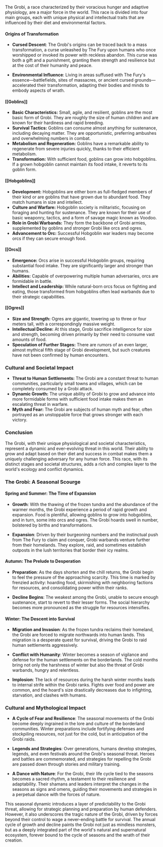 The Grobi, a race characterized by their voracious hunger and adaptive physiology, are a major force in the world. This race is divided into four main groups, each with unique physical and intellectual traits that are influenced by their diet and environmental factors.

#### Origins of Transformation
- **Cursed Descent**: The Grobi's origins can be traced back to a mass transformation, a curse unleashed by The Fury upon humans who once worshipped or invoked its power with reckless abandon. This curse was both a gift and a punishment, granting them strength and resilience but at the cost of their humanity and peace.
  
- **Environmental Influence**: Living in areas suffused with The Fury's essence—battlefields, sites of massacres, or ancient cursed grounds—accelerated their transformation, adapting their bodies and minds to embody aspects of wrath.

#### [[Goblins]]
- **Basic Characteristics:** Small, agile, and resilient, goblins are the most basic form of Grobi. They are roughly the size of human children and are known for their hardiness and rapid breeding.
- **Survival Tactics:** Goblins can consume almost anything for sustenance, including decaying matter. They are opportunistic, preferring ambushes and overwhelming numbers in combat.
- **Metabolism and Regeneration:** Goblins have a remarkable ability to regenerate from severe injuries quickly, thanks to their efficient metabolism.
- **Transformation:** With sufficient food, goblins can grow into hobgoblins. If a grown hobgoblin cannot maintain its food intake, it reverts to its goblin form.

#### [[Hobgoblins]]
- **Development:** Hobgoblins are either born as full-fledged members of their kind or are goblins that have grown due to abundant food. They match humans in size and intellect.
- **Culture and Warfare:** Hobgoblin society is militaristic, focusing on foraging and hunting for sustenance. They are known for their use of basic weaponry, tactics, and a form of savage magic known as Voodoo.
- **Role in Grobi Warbands:** They form the backbone of Grobi armies, supplemented by goblins and stronger Grobi like orcs and ogres.
- **Advancement to Orc:** Successful Hobgoblin war leaders may become orcs if they can secure enough food.

#### [[Orcs]]
- **Emergence:** Orcs arise in successful Hobgoblin groups, requiring substantial food intake. They are significantly larger and stronger than humans.
- **Abilities:** Capable of overpowering multiple human adversaries, orcs are formidable in battle.
- **Intellect and Leadership:** While natural-born orcs focus on fighting and eating, those transformed from hobgoblins often lead warbands due to their strategic capabilities.

#### [[Ogres]]
- **Size and Strength:** Ogres are gigantic, towering up to three or four meters tall, with a correspondingly massive weight.
- **Intellectual Decline:** At this stage, Grobi sacrifice intelligence for size and strength, becoming driven primarily by their need to consume vast amounts of food.
- **Speculation of Further Stages:** There are rumors of an even larger, almost mythical fifth stage of Grobi development, but such creatures have not been confirmed by human encounters.

### Cultural and Societal Impact
- **Threat to Human Settlements:** The Grobi are a constant threat to human communities, particularly small towns and villages, which can be completely consumed by a Grobi attack.
- **Dynamic Growth:** The unique ability of Grobi to grow and advance into more formidable forms with sufficient food intake makes them an escalating threat in warfare.
- **Myth and Fear:** The Grobi are subjects of human myth and fear, often portrayed as an unstoppable force that grows stronger with each victory.

### Conclusion
The Grobi, with their unique physiological and societal characteristics, represent a dynamic and ever-evolving threat in this world. Their ability to grow and adapt based on their diet and success in combat makes them a uniquely challenging adversary for any human force. This race, with its distinct stages and societal structures, adds a rich and complex layer to the world's ecology and conflict dynamics.

### The Grobi: A Seasonal Scourge

#### Spring and Summer: The Time of Expansion
- **Growth**: With the thawing of the frozen tundra and the abundance of the warmer months, the Grobi experience a period of rapid growth and expansion. Food is plentiful, allowing goblins to grow into hobgoblins, and in turn, some into orcs and ogres. The Grobi hoards swell in number, bolstered by births and transformations.
  
- **Expansion**: Driven by their burgeoning numbers and the instinctual push from The Fury to claim and conquer, Grobi warbands venture further from their homelands. They explore, raid, and sometimes establish outposts in the lush territories that border their icy realms.

#### Autumn: The Prelude to Desperation
- **Preparation**: As the days shorten and the chill returns, the Grobi begin to feel the pressure of the approaching scarcity. This time is marked by frenzied activity: hoarding food, skirmishing with neighboring factions for resources, and consolidating power within their ranks.
  
- **Decline Begins**: The weakest among the Grobi, unable to secure enough sustenance, start to revert to their lesser forms. The social hierarchy becomes more pronounced as the struggle for resources intensifies.

#### Winter: The Descent into Survival
- **Migration and Invasion**: As the frozen tundra reclaims their homeland, the Grobi are forced to migrate northwards into human lands. This migration is a desperate quest for survival, driving the Grobi to raid human settlements aggressively.
  
- **Conflict with Humanity**: Winter becomes a season of vigilance and defense for the human settlements on the borderlands. The cold months bring not only the harshness of winter but also the threat of Grobi warbands, hungry and relentless.

- **Implosion**: The lack of resources during the harsh winter months leads to internal strife within the Grobi ranks. Fights over food and power are common, and the hoard's size drastically decreases due to infighting, starvation, and clashes with humans.

### Cultural and Mythological Impact

- **A Cycle of Fear and Resilience**: The seasonal movements of the Grobi become deeply ingrained in the lore and culture of the borderland communities. Winter preparations include fortifying defenses and stockpiling resources, not just for the cold, but in anticipation of the Grobi raids.

- **Legends and Strategies**: Over generations, humans develop strategies, legends, and even festivals around the Grobi's seasonal threat. Heroes and battles are commemorated, and strategies for repelling the Grobi are passed down through stories and military training.

- **A Dance with Nature**: For the Grobi, their life cycle tied to the seasons becomes a sacred rhythm, a testament to their resilience and adaptability. Their shamans and leaders interpret the changes in the seasons as signs and omens, guiding their movements and strategies in a perpetual dance with the forces of nature.

This seasonal dynamic introduces a layer of predictability to the Grobi threat, allowing for strategic planning and preparation by human defenders. However, it also underscores the tragic nature of the Grobi, driven by forces beyond their control to wage a never-ending battle for survival. The annual cycle of growth and decline paints the Grobi not just as mindless monsters, but as a deeply integrated part of the world's natural and supernatural ecosystem, forever bound to the cycle of seasons and the wrath of their creation.